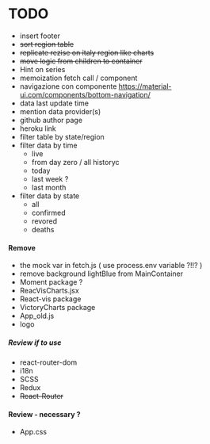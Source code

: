 # TODO

- insert footer
- ~~sort region table~~
- ~~replicate rezise on italy region like charts~~
- ~~move logic from children to container~~
- Hint on series
- memoization fetch call / component
- navigazione con componente https://material-ui.com/components/bottom-navigation/
- data last update time
- mention data provider(s)
- github author page
- heroku link
- filter table by state/region
- filter data by time
  - live
  - from day zero / all historyc
  - today
  - last week ?
  - last month
- filter data by state
  - all
  - confirmed
  - revored
  - deaths

#### Remove

- the mock var in fetch.js ( use process.env variable ?!!? )
- remove background lightBlue from MainContainer
- Moment package ?
- ReacVisCharts.jsx
- React-vis package
- VictoryCharts package
- App_old.js
- logo

##### Review if to use

- react-router-dom
- i18n
- SCSS
- Redux
- ~~React-Router~~

#### Review - necessary ?

- App.css
